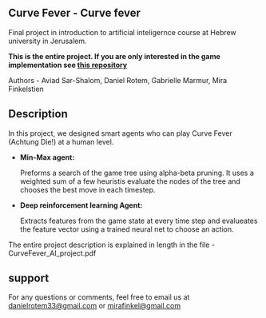 ## Curve Fever - Curve fever

Final project in introduction to artificial inteligernce course at Hebrew university in Jerusalem.

**This is the entire project. If you are only interested in the game implementation see [this repository](https://github.cs.huji.ac.il/danielrotem/CurveFeverGame.git)**

Authors - Aviad Sar-Shalom, Daniel Rotem, Gabrielle Marmur, Mira Finkelstien

Description
-----------

In this project, we designed smart agents who can play Curve Fever (Achtung Die!) at a human level. 

- **Min-Max agent:**

    Preforms a search of the game tree using alpha-beta pruning. It uses a weighted sum of a few heuristis evaluate the nodes of the tree and chooses the best move in each timestep. 
    
- **Deep reinforcement learning Agent:**

    Extracts features from the game state at every time step and evalueates the feature vector using a trained neural net to choose an action.
 
The entire project description is explained in length in the file - CurveFever_AI_project.pdf
    
support
-------
For any questions or comments, feel free to email us at danielrotem33@gmail.com or mirafinkel@gmail.com


